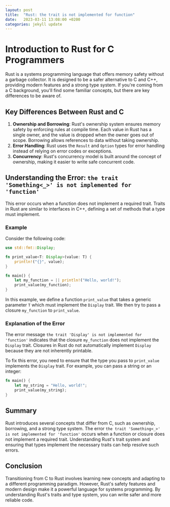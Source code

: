 ```yaml
---
layout: post
title:  "Rust: the trait is not implemented for function"
date:   2023-03-11 13:08:00 +0200
categories: jekyll update
---
```

# Introduction to Rust for C Programmers

Rust is a systems programming language that offers memory safety without a garbage collector. It is designed to be a safer alternative to C and C++, providing modern features and a strong type system. If you're coming from a C background, you'll find some familiar concepts, but there are key differences to be aware of.

## Key Differences Between Rust and C

1. **Ownership and Borrowing**: Rust's ownership system ensures memory safety by enforcing rules at compile time. Each value in Rust has a single owner, and the value is dropped when the owner goes out of scope. Borrowing allows references to data without taking ownership.
2. **Error Handling**: Rust uses the `Result` and `Option` types for error handling instead of relying on error codes or exceptions.
3. **Concurrency**: Rust's concurrency model is built around the concept of ownership, making it easier to write safe concurrent code.

## Understanding the Error: `the trait 'Something<_>' is not implemented for 'function'`

This error occurs when a function does not implement a required trait. Traits in Rust are similar to interfaces in C++, defining a set of methods that a type must implement.

### Example

Consider the following code:

```rust
use std::fmt::Display;

fn print_value<T: Display>(value: T) {
    println!("{}", value);
}

fn main() {
    let my_function = || println!("Hello, world!");
    print_value(my_function);
}
```

In this example, we define a function `print_value` that takes a generic parameter `T` which must implement the `Display` trait. We then try to pass a closure `my_function` to `print_value`.

### Explanation of the Error

The error message `the trait 'Display' is not implemented for 'function'` indicates that the closure `my_function` does not implement the `Display` trait. Closures in Rust do not automatically implement `Display` because they are not inherently printable.

To fix this error, you need to ensure that the type you pass to `print_value` implements the `Display` trait. For example, you can pass a string or an integer:

```rust
fn main() {
    let my_string = "Hello, world!";
    print_value(my_string);
}
```

## Summary

Rust introduces several concepts that differ from C, such as ownership, borrowing, and a strong type system. The error `the trait 'Something<_>' is not implemented for 'function'` occurs when a function or closure does not implement a required trait. Understanding Rust's trait system and ensuring that types implement the necessary traits can help resolve such errors.

## Conclusion

Transitioning from C to Rust involves learning new concepts and adapting to a different programming paradigm. However, Rust's safety features and modern design make it a powerful language for systems programming. By understanding Rust's traits and type system, you can write safer and more reliable code.